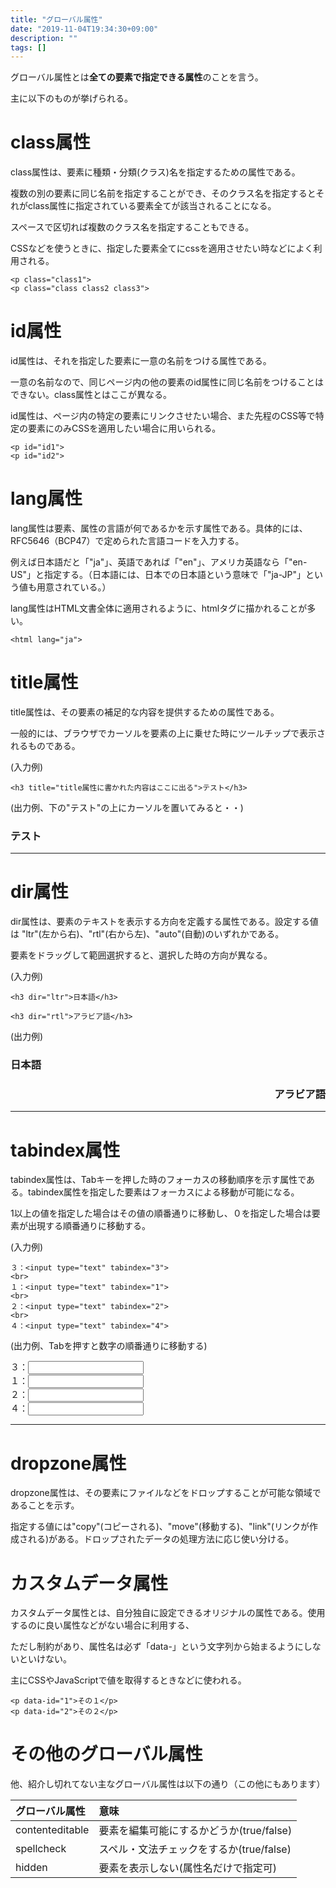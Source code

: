 ```yaml
---
title: "グローバル属性"
date: "2019-11-04T19:34:30+09:00"
description: ""
tags: []
---
```


グローバル属性とは**全ての要素で指定できる属性**のことを言う。

主に以下のものが挙げられる。

# class属性

class属性は、要素に種類・分類(クラス)名を指定するための属性である。

複数の別の要素に同じ名前を指定することができ、そのクラス名を指定するとそれがclass属性に指定されている要素全てが該当されることになる。

スペースで区切れば複数のクラス名を指定することもできる。

CSSなどを使うときに、指定した要素全てにcssを適用させたい時などによく利用される。

```
<p class="class1">
<p class="class class2 class3">
```

# id属性

id属性は、それを指定した要素に一意の名前をつける属性である。

一意の名前なので、同じページ内の他の要素のid属性に同じ名前をつけることはできない。class属性とはここが異なる。

id属性は、ページ内の特定の要素にリンクさせたい場合、また先程のCSS等で特定の要素にのみCSSを適用したい場合に用いられる。

```
<p id="id1">
<p id="id2">
```


# lang属性

lang属性は要素、属性の言語が何であるかを示す属性である。具体的には、RFC5646（BCP47）で定められた言語コードを入力する。

例えば日本語だと「"ja"」、英語であれば「"en"」、アメリカ英語なら「"en-US"」と指定する。（日本語には、日本での日本語という意味で「"ja-JP"」という値も用意されている。）

lang属性はHTML文書全体に適用されるように、htmlタグに描かれることが多い。

```
<html lang="ja">
```


# title属性

title属性は、その要素の補足的な内容を提供するための属性である。

一般的には、ブラウザでカーソルを要素の上に乗せた時にツールチップで表示されるものである。

(入力例)

```
<h3 title="title属性に書かれた内容はここに出る">テスト</h3>
```

(出力例、下の"テスト"の上にカーソルを置いてみると・・)

<h3 title="title属性に書かれた内容はここに出る">テスト</h3>

<hr>




# dir属性

dir属性は、要素のテキストを表示する方向を定義する属性である。設定する値は "ltr"(左から右)、"rtl"(右から左)、"auto"(自動)のいずれかである。

要素をドラッグして範囲選択すると、選択した時の方向が異なる。

(入力例)

```
<h3 dir="ltr">日本語</h3>

<h3 dir="rtl">アラビア語</h3>
```

(出力例)

<h3 dir="ltr">日本語</h3>

<h3 dir="rtl">アラビア語</h3>
<hr>



# tabindex属性

tabindex属性は、Tabキーを押した時のフォーカスの移動順序を示す属性である。tabindex属性を指定した要素はフォーカスによる移動が可能になる。

1以上の値を指定した場合はその値の順番通りに移動し、０を指定した場合は要素が出現する順番通りに移動する。

(入力例)

```
３：<input type="text" tabindex="3">
<br>
１：<input type="text" tabindex="1">
<br>
２：<input type="text" tabindex="2">
<br>
４：<input type="text" tabindex="4">
```

(出力例、Tabを押すと数字の順番通りに移動する)

３：<input type="text" tabindex="3">
<br>
１：<input type="text" tabindex="1">
<br>
２：<input type="text" tabindex="2">
<br>
４：<input type="text" tabindex="4">
<hr>


# dropzone属性

dropzone属性は、その要素にファイルなどをドロップすることが可能な領域であることを示す。

指定する値には"copy"(コピーされる)、"move"(移動する)、"link"(リンクが作成される)がある。ドロップされたデータの処理方法に応じ使い分ける。


# カスタムデータ属性

カスタムデータ属性とは、自分独自に設定できるオリジナルの属性である。使用するのに良い属性などがない場合に利用する、

ただし制約があり、属性名は必ず「data-」という文字列から始まるようにしないといけない。

主にCSSやJavaScriptで値を取得するときなどに使われる。


```
<p data-id="1">その１</p>
<p data-id="2">その２</p>
```


# その他のグローバル属性

他、紹介し切れてない主なグローバル属性は以下の通り（この他にもあります）


|グローバル属性|意味|
|:---|:---|
|contenteditable|要素を編集可能にするかどうか(true/false)|
|spellcheck|スペル・文法チェックをするか(true/false)|
|hidden|要素を表示しない(属性名だけで指定可)|

